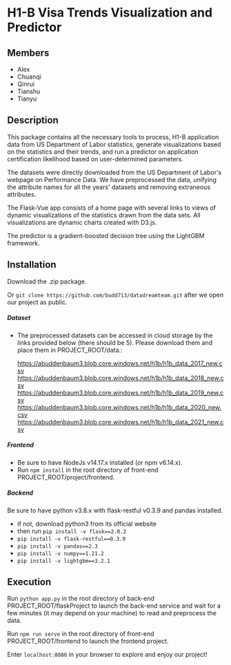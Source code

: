 # H1-B Visa Trends Visualization and Predictor
## Members
- Alex
- Chuanqi
- Qinrui
- Tianshu
- Tianyu

## Description

This package contains all the necessary tools to process, H1-B application data from US Department of Labor statistics, generate visualizations based on the statistics and their trends, and run a predictor on application certification likelihood based on user-determined parameters. 

The datasets were directly downloaded from the US Department of Labor's webpage on Performance Data. 
We have preprocessed the data, unifying the attribute names for all the years' datasets and removing extraneous attributes. 

The Flask-Vue app consists of a home page with several links to views of 
dynamic visualizations of the statistics drawn from the data sets. 
All visualizations are dynamic charts created with D3.js.  

The predictor is a gradient-boosted decision tree using the LightGBM framework. 

## Installation 

Download the .zip package. 

Or `git clone https://github.com/budd713/datadreamteam.git` after we open our project as public.

##### Dataset

<!-- - The dataset is with the project in PROJECT_ROOT/data. -->

- The preprocessed datasets can be accessed in cloud storage by the links provided below (there should be 5). Please download them and place them in PROJECT_ROOT/data.:

  https://abuddenbaum3.blob.core.windows.net/h1b/h1b_data_2017_new.csv
  https://abuddenbaum3.blob.core.windows.net/h1b/h1b_data_2018_new.csv
  https://abuddenbaum3.blob.core.windows.net/h1b/h1b_data_2019_new.csv
  https://abuddenbaum3.blob.core.windows.net/h1b/h1b_data_2020_new.csv
  https://abuddenbaum3.blob.core.windows.net/h1b/h1b_data_2021_new.csv


##### Frontend

 - Be sure to have NodeJs v14.17.x installed (or npm v6.14.x).
 - Run `npm install` in the root directory of front-end PROJECT_ROOT/project/frontend.

##### Backend

Be sure to have python v3.8.x with flask-restful v0.3.9 and pandas installed.

- if not, download python3 from its official website 
- then run `pip install -v flask==2.0.2` 
- `pip install -v flask-restful==0.3.9`
- `pip install -v pandas==2.3`
- `pip install -v numpy==1.21.2`
- `pip install -v lightgbm==3.2.1`



## Execution

Run `python app.py` in the root directory of back-end PROJECT_ROOT/flaskProject to launch the back-end service and wait for a few minutes (it may depend on your machine) to read and preprocess the data.

Run `npm run serve` in the root directory of front-end PROJECT_ROOT/frontend to launch the frontend project.

Enter `localhost:8080` in your browser to explore and enjoy our project!
